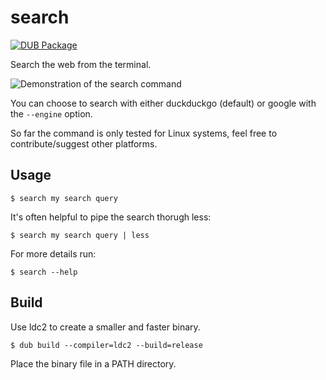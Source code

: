 # search

[![DUB Package](https://img.shields.io/dub/v/search.svg)](https://code.dlang.org/packages/search)

Search the web from the terminal.

![Demonstration of the search command](demo.gif)

You can choose to search with either duckduckgo (default) or google with the `--engine` option.

So far the command is only tested for Linux systems, feel free to contribute/suggest other platforms.

## Usage

    $ search my search query

It's often helpful to pipe the search thorugh less:

    $ search my search query | less

For more details run:

    $ search --help

## Build

Use ldc2 to create a smaller and faster binary.

    $ dub build --compiler=ldc2 --build=release

Place the binary file in a PATH directory.
